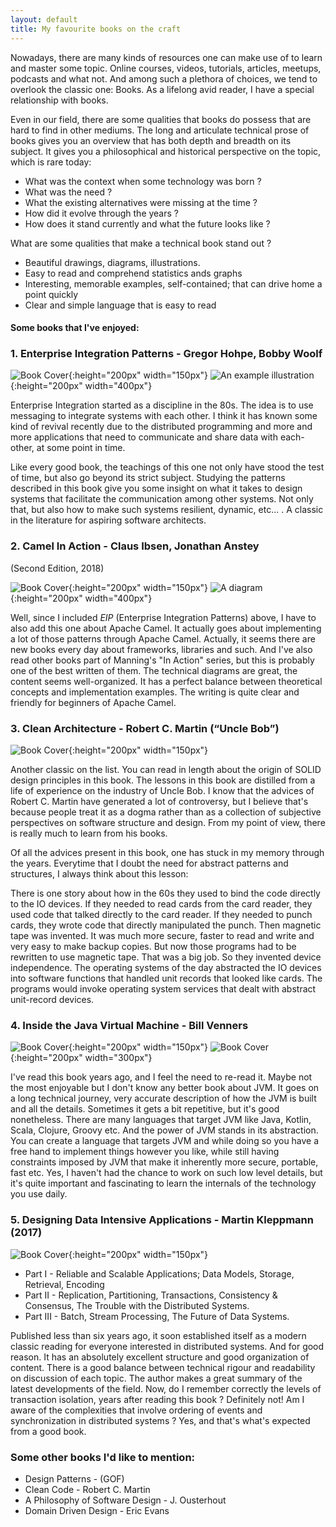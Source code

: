 ```yaml
---
layout: default
title: My favourite books on the craft
---
```


Nowadays, there are many kinds of resources one can make use of to learn and master some topic.
Online courses, videos, tutorials, articles, meetups, podcasts and what not.
And among such a plethora of choices, we tend to overlook the classic one: Books.
As a lifelong avid reader, I have a special relationship with books.

Even in our field, there are some qualities that books do possess that are hard to find in other mediums.
The long and articulate technical prose of books gives you an overview that has both depth and breadth on its subject.
It gives you a philosophical and historical perspective on the topic, which is rare today:

+ What was the context when some technology was born ?
+ What was the need ?
+ What the existing alternatives were missing at the time ?
+ How did it evolve through the years ?
+ How does it stand currently and what the future looks like ?

What are some qualities that make a technical book stand out ?

+ Beautiful drawings, diagrams, illustrations.
+ Easy to read and comprehend statistics ands graphs
+ Interesting, memorable examples, self-contained; that can drive home a point quickly
+ Clear and simple language that is easy to read

#### Some books that I've enjoyed:

### 1. Enterprise Integration Patterns - Gregor Hohpe, Bobby Woolf

![Book Cover](../images/eip-book.jpg){:height="200px" width="150px"}
![An example illustration](../images/eip-diagram.png){:height="200px" width="400px"}

Enterprise Integration started as a discipline in the 80s. The idea is to use messaging to integrate
systems with each other. I think it has known some kind of revival recently due to the distributed programming
and more and more applications that need to communicate and share data with each-other, at some point in time.

Like every good book, the teachings of this one not only have stood the test of time, but also go beyond its strict subject. 
Studying the patterns described in this book give you some insight on what it takes to design systems that facilitate the 
communication among other systems. Not only that, but also how to make such systems resilient, dynamic, etc... .
A classic in the literature for aspiring software architects.


### 2. Camel In Action - Claus Ibsen, Jonathan Anstey
(Second Edition, 2018)

![Book Cover](../images/camel-cover.png){:height="200px" width="150px"}
![A diagram](../images/camel-diagram.png){:height="200px" width="400px"}

Well, since I included *EIP* (Enterprise Integration Patterns) above, I have to also add this one about Apache Camel.
It actually goes about implementing a lot of those patterns through Apache Camel.
Actually, it seems there are new books every day about frameworks, libraries and such.
And I've also read other books part of Manning's "In Action" series, but this is probably one of the best written of them.
The technical diagrams are great, the content seems well-organized.
It has a perfect balance between theoretical concepts and implementation examples.
The writing is quite clear and friendly for beginners of Apache Camel.

### 3. Clean Architecture - Robert C. Martin (“Uncle Bob”)

![Book Cover](../images/clean-cover.png){:height="200px" width="150px"}

Another classic on the list. You can read in length about the origin of SOLID design principles in this book.
The lessons in this book are distilled from a life of experience on the industry of Uncle Bob.
I know that the advices of Robert C. Martin have generated a lot of controversy, but I believe that's because people 
treat it as a dogma rather than as a collection of subjective perspectives on software structure and design.
From my point of view, there is really much to learn from his books.

Of all the advices present in this book, one has stuck in my memory through the years.
Everytime that I doubt the need for abstract patterns and structures, I always think about this lesson:

There is one story about how in the 60s they used to bind the code directly to the IO devices.
If they needed to read cards from the card reader, they used code that talked directly
to the card reader. If they needed to punch cards, they wrote code that directly manipulated the punch.
Then magnetic tape was invented. It was much more secure, faster to read and write and very easy to make
backup copies. But now those programs had to be rewritten to use magnetic tape. That was a big
job. So they invented device independence. The operating systems of the day abstracted the IO devices into
software functions that handled unit records that looked like cards. The programs
would invoke operating system services that dealt with abstract unit-record devices.

### 4. Inside the Java Virtual Machine - Bill Venners

![Book Cover](../images/jvm-cover.png){:height="200px" width="150px"}
![Book Cover](../images/jvm-diagram.png){:height="200px" width="300px"}

I've read this book years ago, and I feel the need to re-read it. Maybe not the most enjoyable but I don't know any better book
about JVM. It goes on a long technical journey, very accurate description of how the JVM is built and all the details. Sometimes
it gets a bit repetitive, but it's good nonetheless.
There are many languages that target JVM like Java, Kotlin, Scala, Clojure, Groovy etc.
And the power of JVM stands in its abstraction. You can create a language that targets JVM and while doing so you have a free
hand to implement things however you like, while still having constraints imposed by JVM that make it inherently more secure, 
portable, fast etc. 
Yes, I haven't had the chance to work on such low level details, but it's quite important and fascinating to learn the internals
of the technology you use daily.

### 5. Designing Data Intensive Applications - Martin Kleppmann (2017)

![Book Cover](../images/cover-data-intensive.png){:height="200px" width="150px"}

+ Part I   - Reliable and Scalable Applications; Data Models, Storage, Retrieval, Encoding
+ Part II  - Replication, Partitioning, Transactions, Consistency & Consensus, The Trouble with the Distributed Systems.
+ Part III - Batch, Stream Processing, The Future of Data Systems.

Published less than six years ago, it soon established itself as a modern classic reading for everyone interested in distributed systems.
And for good reason. It has an absolutely excellent structure and good organization of content. There is a good balance between technical rigour and
readability on discussion of each topic. The author makes a great summary of the latest developments of the field. 
Now, do I remember correctly the levels of transaction isolation, years after reading this book ? Definitely not! 
Am I aware of the complexities that involve ordering of events and synchronization in distributed systems ? 
Yes, and that's what's expected from a good book.


### Some other books I'd like to mention:

* Design Patterns - (GOF)
* Clean Code - Robert C. Martin
* A Philosophy of Software Design - J. Ousterhout
* Domain Driven Design - Eric Evans



















